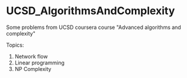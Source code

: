 # UCSD_AlgorithmsAndComplexity

Some problems from UCSD coursera course "Advanced algorithms and complexity"

Topics:
1) Network flow 
2) Linear programming  
3) NP Complexity
